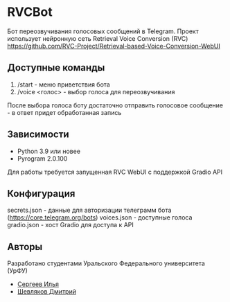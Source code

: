 # RVCBot

Бот переозвучивания голосовых сообщений в Telegram.
Проект использует нейронную сеть Retrieval Voice Conversion (RVC)
https://github.com/RVC-Project/Retrieval-based-Voice-Conversion-WebUI

## Доступные команды
1. /start - меню приветствия бота
2. /voice <голос> - выбор голоса для переозвучивания

После выбора голоса боту достаточно отправить голосовое сообщение - в ответ придет обработанная запись

## Зависимости
- Python 3.9 или новее
- Pyrogram 2.0.100

Для работы требуется запущенная RVC WebUI с поддержкой Gradio API

## Конфигурация
secrets.json - данные для авторизации телеграмм бота (https://core.telegram.org/bots)
voices.json - доступные голоса
gradio.json - хост Gradio для доступа к API

## Авторы
Разработано студентами Уральского Федерального университета (УрФУ)

- [Сергеев Илья](https://github.com/allwanttokissme)
- [Шевляков Дмитрий](https://github.com/prettygodboi)
